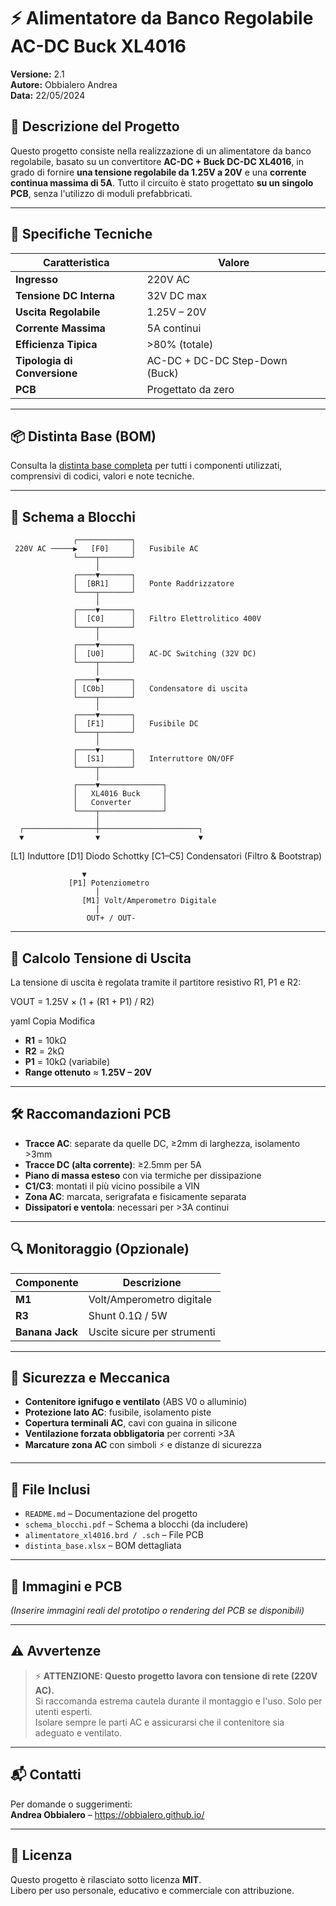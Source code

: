 # ⚡ Alimentatore da Banco Regolabile AC-DC Buck XL4016

**Versione:** 2.1  
**Autore:** Obbialero Andrea  
**Data:** 22/05/2024  

## 📌 Descrizione del Progetto

Questo progetto consiste nella realizzazione di un alimentatore da banco regolabile, basato su un convertitore **AC-DC + Buck DC-DC XL4016**, in grado di fornire **una tensione regolabile da 1.25V a 20V** e una **corrente continua massima di 5A**. Tutto il circuito è stato progettato **su un singolo PCB**, senza l'utilizzo di moduli prefabbricati.

---

## 🔧 Specifiche Tecniche

| Caratteristica                  | Valore                           |
|--------------------------------|----------------------------------|
| **Ingresso**                   | 220V AC                          |
| **Tensione DC Interna**        | 32V DC max                       |
| **Uscita Regolabile**          | 1.25V – 20V                      |
| **Corrente Massima**           | 5A continui                      |
| **Efficienza Tipica**          | >80% (totale)                    |
| **Tipologia di Conversione**   | AC-DC + DC-DC Step-Down (Buck)   |
| **PCB**                        | Progettato da zero               |

---

## 📦 Distinta Base (BOM)

Consulta la [distinta base completa](#1-distinta-base-bom--bill-of-materials-aggiornata) per tutti i componenti utilizzati, comprensivi di codici, valori e note tecniche.

---

## 🔌 Schema a Blocchi

                  ┌────────────┐
     220V AC ─────▶   [F0]     │   Fusibile AC
                  └────┬───────┘
                       │
                  ┌────▼───────┐
                  │  [BR1]     │   Ponte Raddrizzatore
                  └────┬───────┘
                       │
                  ┌────▼───────┐
                  │  [C0]      │   Filtro Elettrolitico 400V
                  └────┬───────┘
                       │
                  ┌────▼───────┐
                  │  [U0]      │   AC-DC Switching (32V DC)
                  └────┬───────┘
                       │
                  ┌────▼───────┐
                  │ [C0b]      │   Condensatore di uscita
                  └────┬───────┘
                       │
                  ┌────▼───────┐
                  │  [F1]      │   Fusibile DC
                  └────┬───────┘
                       │
                  ┌────▼───────┐
                  │  [S1]      │   Interruttore ON/OFF
                  └────┬───────┘
                       │
                  ┌────▼──────────────┐
                  │   XL4016 Buck     │
                  │   Converter       │
                  └────┬──────────────┘
                       │
      ┌────────────────┼──────────────────────┐
      ▼                ▼                      ▼
 [L1] Induttore   [D1] Diodo Schottky   [C1–C5] Condensatori
                                              (Filtro & Bootstrap)
                                              
                    ▼
                 [P1] Potenziometro
                       │
                    [M1] Volt/Amperometro Digitale
                       │
                     OUT+ / OUT-

---

## 🔢 Calcolo Tensione di Uscita

La tensione di uscita è regolata tramite il partitore resistivo R1, P1 e R2:

VOUT = 1.25V × (1 + (R1 + P1) / R2)

yaml
Copia
Modifica

- **R1** = 10kΩ  
- **R2** = 2kΩ  
- **P1** = 10kΩ (variabile)  
- **Range ottenuto** ≈ **1.25V – 20V**

---

## 🛠️ Raccomandazioni PCB

- **Tracce AC**: separate da quelle DC, ≥2mm di larghezza, isolamento >3mm
- **Tracce DC (alta corrente)**: ≥2.5mm per 5A
- **Piano di massa esteso** con via termiche per dissipazione
- **C1/C3**: montati il più vicino possibile a VIN
- **Zona AC**: marcata, serigrafata e fisicamente separata
- **Dissipatori e ventola**: necessari per >3A continui

---

## 🔍 Monitoraggio (Opzionale)

| Componente  | Descrizione                       |
|------------|-----------------------------------|
| **M1**     | Volt/Amperometro digitale          |
| **R3**     | Shunt 0.1Ω / 5W                    |
| **Banana Jack** | Uscite sicure per strumenti |

---

## 🧱 Sicurezza e Meccanica

- **Contenitore ignifugo e ventilato** (ABS V0 o alluminio)
- **Protezione lato AC**: fusibile, isolamento piste
- **Copertura terminali AC**, cavi con guaina in silicone
- **Ventilazione forzata obbligatoria** per correnti >3A
- **Marcature zona AC** con simboli ⚡ e distanze di sicurezza

---

## 📂 File Inclusi

- `README.md` – Documentazione del progetto
- `schema_blocchi.pdf` – Schema a blocchi (da includere)
- `alimentatore_xl4016.brd / .sch` – File PCB 
- `distinta_base.xlsx` – BOM dettagliata

---

## 📸 Immagini e PCB

*(Inserire immagini reali del prototipo o rendering del PCB se disponibili)*

---



## ⚠️ Avvertenze

> ⚡ **ATTENZIONE: Questo progetto lavora con tensione di rete (220V AC).**  
> Si raccomanda estrema cautela durante il montaggio e l'uso. Solo per utenti esperti.  
> Isolare sempre le parti AC e assicurarsi che il contenitore sia adeguato e ventilato.

---

## 📬 Contatti

Per domande o suggerimenti:  
**Andrea Obbialero** – https://obbialero.github.io/

---

## 📘 Licenza

Questo progetto è rilasciato sotto licenza **MIT**.  
Libero per uso personale, educativo e commerciale con attribuzione.

